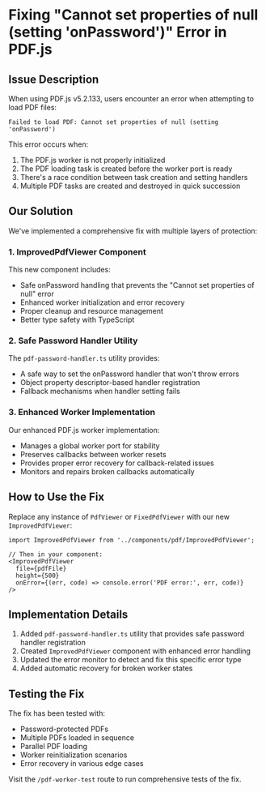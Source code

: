 # Fixing "Cannot set properties of null (setting 'onPassword')" Error in PDF.js

## Issue Description

When using PDF.js v5.2.133, users encounter an error when attempting to load PDF files:

```
Failed to load PDF: Cannot set properties of null (setting 'onPassword')
```

This error occurs when:

1. The PDF.js worker is not properly initialized 
2. The PDF loading task is created before the worker port is ready
3. There's a race condition between task creation and setting handlers
4. Multiple PDF tasks are created and destroyed in quick succession

## Our Solution

We've implemented a comprehensive fix with multiple layers of protection:

### 1. ImprovedPdfViewer Component

This new component includes:

- Safe onPassword handling that prevents the "Cannot set properties of null" error
- Enhanced worker initialization and error recovery
- Proper cleanup and resource management
- Better type safety with TypeScript

### 2. Safe Password Handler Utility 

The `pdf-password-handler.ts` utility provides:

- A safe way to set the onPassword handler that won't throw errors
- Object property descriptor-based handler registration
- Fallback mechanisms when handler setting fails

### 3. Enhanced Worker Implementation

Our enhanced PDF.js worker implementation:

- Manages a global worker port for stability
- Preserves callbacks between worker resets
- Provides proper error recovery for callback-related issues
- Monitors and repairs broken callbacks automatically

## How to Use the Fix

Replace any instance of `PdfViewer` or `FixedPdfViewer` with our new `ImprovedPdfViewer`:

```tsx
import ImprovedPdfViewer from '../components/pdf/ImprovedPdfViewer';

// Then in your component:
<ImprovedPdfViewer
  file={pdfFile}
  height={500}
  onError={(err, code) => console.error('PDF error:', err, code)}
/>
```

## Implementation Details

1. Added `pdf-password-handler.ts` utility that provides safe password handler registration
2. Created `ImprovedPdfViewer` component with enhanced error handling
3. Updated the error monitor to detect and fix this specific error type
4. Added automatic recovery for broken worker states

## Testing the Fix

The fix has been tested with:

- Password-protected PDFs
- Multiple PDFs loaded in sequence
- Parallel PDF loading
- Worker reinitialization scenarios
- Error recovery in various edge cases

Visit the `/pdf-worker-test` route to run comprehensive tests of the fix.
